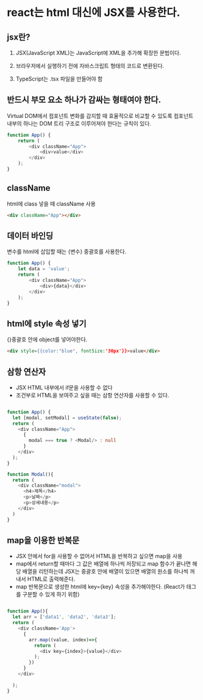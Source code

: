 # react는 html 대신에 JSX를 사용한다.
 
## jsx란?

1. JSX(JavaScript XML)는 JavaScript에 XML을 추가해 확장한 문법이다.

2. 브라우저에서 실행하기 전에 자바스크립트 형태의 코드로 변환된다.

3. TypeScript는 .tsx 파일을 만들어야 함

## 반드시 부모 요소 하나가 감싸는 형태여야 한다.

Virtual DOM에서 컴포넌트 변화를 감지할 때 효율적으로 비교할 수 있도록 컴포넌트 내부의 하나는 DOM 트리 구조로 이루어져야 한다는 규칙이 있다.

``` typescript
function App() {
    return (
        <div className="App">
            <div>value</div>
        </div>
    );
}

```

## className

html에 class 넣을 때 className 사용
      
``` html
<div className="App"></div>
```

## 데이터 바인딩

변수를 html에 삽입할 때는 {변수} 중괄호를 사용한다.  

``` typescript
function App() {
    let data = 'value';
    return (
        <div className="App">
            <div>{data}</div>
        </div>
    );
}
 ```

## html에 style 속성 넣기
{}중괄호 안에 object를 넣어야한다.

``` html
<div style={{color:'blue', fontSize:'30px'}}>value</div>      
```

## 삼항 연산자

* JSX HTML 내부에서 if문을 사용할 수 없다  
* 조건부로 HTML을 보여주고 싶을 때는 삼항 연산자를 사용할 수 있다.

``` typescript

function App() {
  let [modal, setModal] = useState(false);
  return (
    <div className="App">
      {
        modal === true ? <Modal/> : null
      }
    </div>
  );
}

function Modal(){
  return (
    <div className="modal">
      <h4>제목</h4>
      <p>날짜</p>
      <p>상세내용</p>
    </div>
  )
}

```

## map을 이용한 반복문

* JSX 안에서 for을 사용할 수 없어서 HTML을 반복하고 싶으면 map을 사용
* map에서 return할 때마다 그 값은 배열에 하나씩 저장되고 map 함수가 끝나면 해당 배열을 리턴하는데 JSX는 중괄호 안에 배열이 있으면 배열의 원소를 하나씩 꺼내서 HTML로 출력해준다.
* map 반복문으로 생성한 html에 key={key} 속성을 추가해야한다. (React가 태그를 구분할 수 있게 하기 위함)




``` typescript

function App(){
  let arr = ['data1', 'data2', 'data3'];
  return (
    <div className='App'>
      {
        arr.map((value, index)=>{
          return (
            <div key={index}>{value}</div>
          );
        })
      }
    </div>
   
  );
}

```
